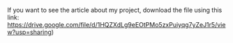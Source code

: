 If you want to see the article about my project, download the file using this link: https://drive.google.com/file/d/1HQZXdLg9eEOtPMo5zxPuiyqg7yZeJ1r5/view?usp=sharing)
